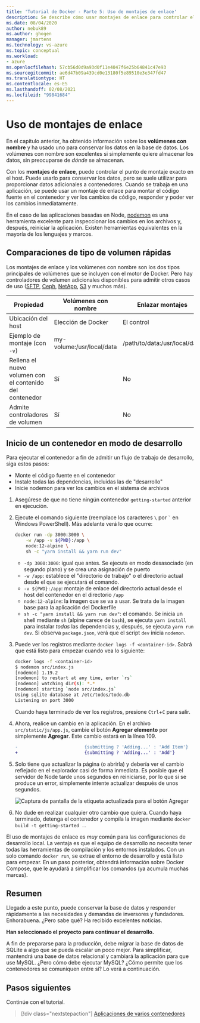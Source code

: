 ```yaml
---
title: 'Tutorial de Docker - Parte 5: Uso de montajes de enlace'
description: Se describe cómo usar montajes de enlace para controlar el punto de montaje en el host.
ms.date: 08/04/2020
author: nebuk89
ms.author: ghogen
manager: jmartens
ms.technology: vs-azure
ms.topic: conceptual
ms.workload:
- azure
ms.openlocfilehash: 57cb56d0d9a93d0f11e4047f6e25b64841c47e93
ms.sourcegitcommit: ae6d47b09a439cd0e13180f5e89510e3e347fd47
ms.translationtype: HT
ms.contentlocale: es-ES
ms.lasthandoff: 02/08/2021
ms.locfileid: "99841684"
---
```

# <a name="use-bind-mounts"></a>Uso de montajes de enlace

En el capítulo anterior, ha obtenido información sobre los **volúmenes con nombre** y ha usado uno para conservar los datos en la base de datos. Los volúmenes con nombre son excelentes si simplemente quiere almacenar los datos, sin preocuparse de *dónde* se almacenan.

Con los **montajes de enlace**, puede controlar el punto de montaje exacto en el host. Puede usarlo para conservar los datos, pero se suele utilizar para proporcionar datos adicionales a contenedores. Cuando se trabaja en una aplicación, se puede usar un montaje de enlace para montar el código fuente en el contenedor y ver los cambios de código, responder y poder ver los cambios inmediatamente.

En el caso de las aplicaciones basadas en Node, [nodemon](https://npmjs.com/package/nodemon) es una herramienta excelente para inspeccionar los cambios en los archivos y, después, reiniciar la aplicación. Existen herramientas equivalentes en la mayoría de los lenguajes y marcos.

## <a name="quick-volume-type-comparisons"></a>Comparaciones de tipo de volumen rápidas

Los montajes de enlace y los volúmenes con nombre son los dos tipos principales de volúmenes que se incluyen con el motor de Docker. Pero hay controladores de volumen adicionales disponibles para admitir otros casos de uso ([SFTP](https://github.com/vieux/docker-volume-sshfs), [Ceph](https://ceph.com/geen-categorie/getting-started-with-the-docker-rbd-volume-plugin/), [NetApp](https://netappdvp.readthedocs.io/en/stable/), [S3](https://github.com/elementar/docker-s3-volume) y muchos más).

| Propiedad | Volúmenes con nombre | Enlazar montajes |
| -------- | ------------- | ----------- |
| Ubicación del host | Elección de Docker | El control |
| Ejemplo de montaje (con `-v`) | my-volume:/usr/local/data | /path/to/data:/usr/local/data |
| Rellena el nuevo volumen con el contenido del contenedor | Sí | No |
| Admite controladores de volumen | Sí | No |

## <a name="start-a-dev-mode-container"></a>Inicio de un contenedor en modo de desarrollo

Para ejecutar el contenedor a fin de admitir un flujo de trabajo de desarrollo, siga estos pasos:

- Monte el código fuente en el contenedor
- Instale todas las dependencias, incluidas las de "desarrollo"
- Inicie nodemon para ver los cambios en el sistema de archivos

1. Asegúrese de que no tiene ningún contenedor `getting-started` anterior en ejecución.

1. Ejecute el comando siguiente (reemplace los caracteres ` \ ` por `` ` `` en Windows PowerShell). Más adelante verá lo que ocurre:

    ```bash
    docker run -dp 3000:3000 \
        -w /app -v ${PWD}:/app \
        node:12-alpine \
        sh -c "yarn install && yarn run dev"
    ```

    - `-dp 3000:3000`: igual que antes. Se ejecuta en modo desasociado (en segundo plano) y se crea una asignación de puerto
    - `-w /app`: establece el "directorio de trabajo" o el directorio actual desde el que se ejecutará el comando.
    - `-v ${PWD}:/app`: montaje de enlace del directorio actual desde el host del contenedor en el directorio `/app`
    - `node:12-alpine`: la imagen que se va a usar. Se trata de la imagen base para la aplicación del Dockerfile
    - `sh -c "yarn install && yarn run dev"`: el comando. Se inicia un shell mediante `sh` (alpine carece de `bash`), se ejecuta `yarn install` para instalar *todas* las dependencias y, después, se ejecuta `yarn run dev`. Si observa `package.json`, verá que el script `dev` inicia `nodemon`.

1. Puede ver los registros mediante `docker logs -f <container-id>`. Sabrá que está listo para empezar cuando vea lo siguiente:

    ```bash
    docker logs -f <container-id>
    $ nodemon src/index.js
    [nodemon] 1.19.2
    [nodemon] to restart at any time, enter `rs`
    [nodemon] watching dir(s): *.*
    [nodemon] starting `node src/index.js`
    Using sqlite database at /etc/todos/todo.db
    Listening on port 3000
    ```

    Cuando haya terminado de ver los registros, presione `Ctrl`+`C` para salir.

1. Ahora, realice un cambio en la aplicación. En el archivo `src/static/js/app.js`, cambie el botón **Agregar elemento** por simplemente **Agregar**. Este cambio estará en la línea 109.

    ```diff
    -                         {submitting ? 'Adding...' : 'Add Item'}
    +                         {submitting ? 'Adding...' : 'Add'}
    ```

1. Solo tiene que actualizar la página (o abrirla) y debería ver el cambio reflejado en el explorador casi de forma inmediata. Es posible que el servidor de Node tarde unos segundos en reiniciarse, por lo que si se produce un error, simplemente intente actualizar después de unos segundos.

    ![Captura de pantalla de la etiqueta actualizada para el botón Agregar](media/updated-add-button.png)

1. No dude en realizar cualquier otro cambio que quiera. Cuando haya terminado, detenga el contenedor y compila la imagen mediante `docker build -t getting-started .`.

El uso de montajes de enlace es *muy* común para las configuraciones de desarrollo local. La ventaja es que el equipo de desarrollo no necesita tener todas las herramientas de compilación y los entornos instalados. Con un solo comando `docker run`, se extrae el entorno de desarrollo y está listo para empezar. En un paso posterior, obtendrá información sobre Docker Compose, que le ayudará a simplificar los comandos (ya acumula muchas marcas).

## <a name="recap"></a>Resumen

Llegado a este punto, puede conservar la base de datos y responder rápidamente a las necesidades y demandas de inversores y fundadores. Enhorabuena. ¿Pero sabe qué? Ha recibido excelentes noticias.

**Han seleccionado el proyecto para continuar el desarrollo.**

A fin de prepararse para la producción, debe migrar la base de datos de SQLite a algo que se pueda escalar un poco mejor. Para simplificar, mantendrá una base de datos relacional y cambiará la aplicación para que use MySQL. ¿Pero cómo debe ejecutar MySQL? ¿Cómo permite que los contenedores se comuniquen entre sí? Lo verá a continuación.

## <a name="next-steps"></a>Pasos siguientes

Continúe con el tutorial.

> [!div class="nextstepaction"]
> [Aplicaciones de varios contenedores](multi-container-apps.md)